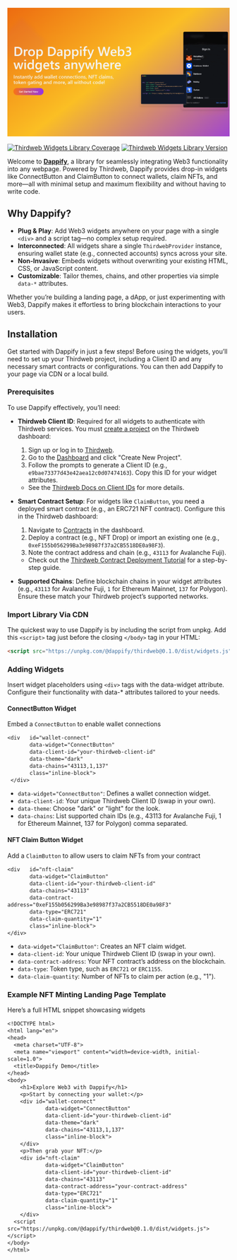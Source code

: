 ![Dappify](./site/public/assets/dappify-banner.png)

[![Thirdweb Widgets Library Coverage](https://github.com/dappify-web3/widgets/actions/workflows/publish_thirdweb_widgets_library.yml/badge.svg)](https://github.com/dappify-web3/widgets/actions/workflows/publish_thirdweb_widgets_library.yml/badge.svg)
[![Thirdweb Widgets Library Version](https://dappify-web3.github.io/widgets/version.svg)](https://www.npmjs.com/package/@dappify/thirdweb)

Welcome to **[Dappify](https://github.com)**, a library for seamlessly integrating Web3 functionality into any webpage. Powered by Thirdweb, Dappify provides drop-in widgets like ConnectButton and ClaimButton to connect wallets, claim NFTs, and more—all with minimal setup and maximum flexibility and without having to write code.

## Why Dappify?

- **Plug & Play**: Add Web3 widgets anywhere on your page with a single `<div>` and a script tag—no complex setup required.
- **Interconnected**: All widgets share a single `ThirdwebProvider` instance, ensuring wallet state (e.g., connected accounts) syncs across your site.
- **Non-Invasive**: Embeds widgets without overwriting your existing HTML, CSS, or JavaScript content.
- **Customizable**: Tailor themes, chains, and other properties via simple `data-*` attributes.

Whether you’re building a landing page, a dApp, or just experimenting with Web3, Dappify makes it effortless to bring blockchain interactions to your users.

## Installation

Get started with Dappify in just a few steps! Before using the widgets, you’ll need to set up your Thirdweb project, including a Client ID and any necessary smart contracts or configurations. You can then add Dappify to your page via CDN or a local build.

### Prerequisites
To use Dappify effectively, you’ll need:

- **Thirdweb Client ID**: Required for all widgets to authenticate with Thirdweb services. You must [create a project](https://thirdweb.com/dashboard) on the Thirdweb dashboard:
  1. Sign up or log in to [Thirdweb](https://thirdweb.com/).
  2. Go to the [Dashboard](https://thirdweb.com/dashboard) and click "Create New Project".
  3. Follow the prompts to generate a Client ID (e.g., `e9bae73377d43e42aea12c0d07474163`). Copy this ID for your widget attributes.
  - See the [Thirdweb Docs on Client IDs](https://portal.thirdweb.com/references/client-id) for more details.

- **Smart Contract Setup**: For widgets like `ClaimButton`, you need a deployed smart contract (e.g., an ERC721 NFT contract). Configure this in the Thirdweb dashboard:
  1. Navigate to [Contracts](https://thirdweb.com/dashboard/contracts) in the dashboard.
  2. Deploy a contract (e.g., NFT Drop) or import an existing one (e.g., `0xeF155b056299Ba3e98987f37a2CB5518DE0a98F3`).
  3. Note the contract address and chain (e.g., `43113` for Avalanche Fuji).
  - Check out the [Thirdweb Contract Deployment Tutorial](https://portal.thirdweb.com/guides/deploy-smart-contract) for a step-by-step guide.

- **Supported Chains**: Define blockchain chains in your widget attributes (e.g., `43113` for Avalanche Fuji, `1` for Ethereum Mainnet, `137` for Polygon). Ensure these match your Thirdweb project’s supported networks.

### Import Library Via CDN
The quickest way to use Dappify is by including the script from unpkg. Add this `<script>` tag just before the closing `</body>` tag in your HTML:

```html
<script src="https://unpkg.com/@dappify/thirdweb@0.1.0/dist/widgets.js"></script>
```

### Adding Widgets

Insert widget placeholders using `<div>` tags with the data-widget attribute. Configure their functionality with data-* attributes tailored to your needs.

#### ConnectButton Widget
Embed a `ConnectButton` to enable wallet connections
```
<div   id="wallet-connect"
       data-widget="ConnectButton"
       data-client-id="your-thirdweb-client-id"
       data-theme="dark"
       data-chains="43113,1,137"
       class="inline-block">
 </div>
```
- `data-widget="ConnectButton"`: Defines a wallet connection widget.
- `data-client-id`: Your unique Thirdweb Client ID (swap in your own).
- `data-theme`: Choose "dark" or "light" for the look.
- `data-chains`: List supported chain IDs (e.g., 43113 for Avalanche Fuji, 1 for Ethereum Mainnet, 137 for Polygon) comma separated.

#### NFT Claim Button Widget
Add a `ClaimButton` to allow users to claim NFTs from your contract
```
<div   id="nft-claim"
       data-widget="ClaimButton"
       data-client-id="your-thirdweb-client-id"
       data-chains="43113"
       data-contract-address="0xeF155b056299Ba3e98987f37a2CB5518DE0a98F3"
       data-type="ERC721"
       data-claim-quantity="1"
       class="inline-block">
</div>
```
- `data-widget="ClaimButton"`: Creates an NFT claim widget.
- `data-client-id`: Your unique Thirdweb Client ID (swap in your own).
- `data-contract-address`: Your NFT contract’s address on the blockchain.
- `data-type`: Token type, such as `ERC721` or `ERC1155`.
- `data-claim-quantity`: Number of NFTs to claim per action (e.g., "1").

### Example NFT Minting Landing Page Template
Here’s a full HTML snippet showcasing widgets
```
<!DOCTYPE html>
<html lang="en">
<head>
  <meta charset="UTF-8">
  <meta name="viewport" content="width=device-width, initial-scale=1.0">
  <title>Dappify Demo</title>
</head>
<body>
    <h1>Explore Web3 with Dappify</h1>
    <p>Start by connecting your wallet:</p>
    <div id="wallet-connect"
            data-widget="ConnectButton"
            data-client-id="your-thirdweb-client-id"
            data-theme="dark"
            data-chains="43113,1,137"
            class="inline-block">
    </div>
    <p>Then grab your NFT:</p>
    <div id="nft-claim"
            data-widget="ClaimButton"
            data-client-id="your-thirdweb-client-id"
            data-chains="43113"
            data-contract-address="your-contract-address"
            data-type="ERC721"
            data-claim-quantity="1"
            class="inline-block">
    </div>
  <script src="https://unpkg.com/@dappify/thirdweb@0.1.0/dist/widgets.js"></script>
</body>
</html>
```